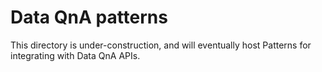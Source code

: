 # Data QnA patterns

This directory is under-construction, and will eventually host Patterns for integrating with Data QnA APIs.
